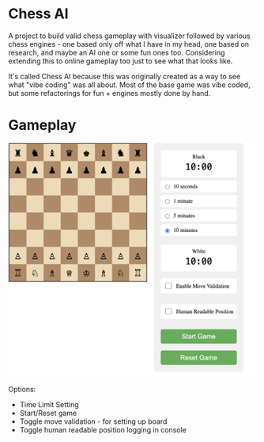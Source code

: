 # Chess AI
A project to build valid chess gameplay with visualizer followed by various chess engines - one based only off what I have in my head, one based on research, and maybe an AI one or some fun ones too. Considering extending this to online gameplay too just to see what that looks like.

It's called Chess AI because this was originally created as a way to see what "vibe coding" was all about. Most of the base game was vibe coded, but some refactorings for fun + engines mostly done by hand.

# Gameplay
![Board Visual](/assets/board.png)

Options:
- Time Limit Setting
- Start/Reset game
- Toggle move validation - for setting up board
- Toggle human readable position logging in console